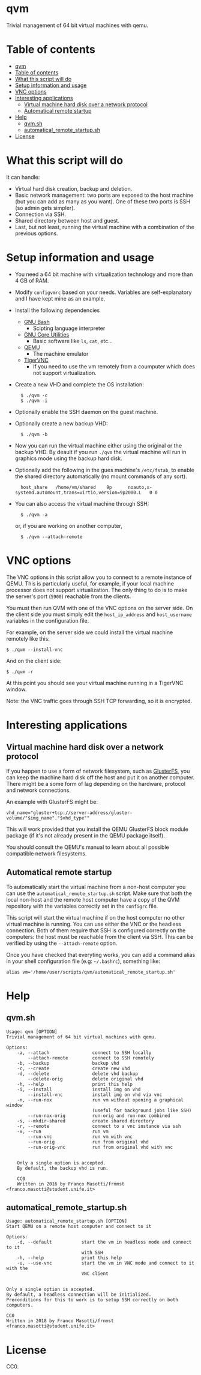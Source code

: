 # qvm

Trivial management of 64 bit virtual machines with qemu.

# Table of contents

[](TOC)

- [qvm](#qvm)
- [Table of contents](#table-of-contents)
- [What this script will do](#what-this-script-will-do)
- [Setup information and usage](#setup-information-and-usage)
- [VNC options](#vnc-options)
- [Interesting applications](#interesting-applications)
    - [Virtual machine hard disk over a network protocol](#virtual-machine-hard-disk-over-a-network-protocol)
    - [Automatical remote startup](#automatical-remote-startup)
- [Help](#help)
    - [qvm.sh](#qvm-sh)
    - [automatical_remote_startup.sh](#automatical-remote-startup-sh)
- [License](#license)

[](TOC)

# What this script will do

It can handle:

- Virtual hard disk creation, backup and deletion.
- Basic network management: two ports are exposed to the host
  machine (but you can add as many as you want). One of these 
  two ports is SSH (so admin gets simpler).
- Connection via SSH.
- Shared directory between host and guest.
- Last, but not least, running the virtual machine with a
  combination of the previous options.

# Setup information and usage

- You need a 64 bit machine with virtualization technology and more than 4 GB 
  of RAM.

- Modify `configvmrc` based on your needs.
  Variables are self-explanatory and I have kept mine 
  as an example.

- Install the following dependencies
  - [GNU Bash](http://www.gnu.org/software/bash/bash.html)
    - Scipting language interpreter
  - [GNU Core Utilities](https://www.gnu.org/software/coreutils/)
    - Basic software like `ls`, `cat`, etc...
  - [QEMU](https://www.qemu.org/)
    - The machine emulator
  - [TigerVNC](http://www.tigervnc.org)
    - If you need to use the vm remotely from a coumputer which does not 
      support virtualization.

- Create a new VHD and complete the OS installation:

        $ ./qvm -c
        $ ./qvm -i

- Optionally enable the SSH daemon on the guest machine.

- Optionally create a new backup VHD:

        $ ./qvm -b

- Now you can run the virtual machine either using the original or the backup 
  VHD. By deault if you run `./qvm` the virtual machine will run in graphics 
  mode using the backup hard disk.

- Optionally add the following in the gues machine's `/etc/fstab`, to enable 
  the shared directory automatically (no mount commands of any
  sort).

        host_share   /home/vm/shared    9p      noauto,x-systemd.automount,trans=virtio,version=9p2000.L   0 0

- You can also access the virtual machine through SSH:

        $ ./qvm -a

  or, if you are working on another computer,

        $ ./qvm --attach-remote

# VNC options

The VNC options in this script allow you to connect to a remote instance of 
QEMU. This is particularly useful, for example, if your local machine 
processor does not support virtualization. The only thing to do is to make 
the server's port (`5900`) reachable from the clients.

You must then run QVM with one of the VNC options on the server side.
On the client side you must simply edit the `host_ip_address` and 
`host_username` variables in the configuration file.

For example, on the server side we could install the virtual machine remotely 
like this:

    $ ./qvm --install-vnc

And on the client side:

    $ ./qvm -r

At this point you should see your virtual machine running in a TigerVNC window.

Note: the VNC traffic goes through SSH TCP forwarding, so it is encrypted.

# Interesting applications

## Virtual machine hard disk over a network protocol

If you happen to use a form of network filesystem, such as 
[GlusterFS](http://docs.gluster.org/en/latest/),
you can keep the machine hard disk off the host and put it on another computer.
There might be a some form of lag depending on the hardware, protocol and 
network connections.

An example with GlusterFS might be:

    vhd_name="gluster+tcp://server-address/gluster-volume/"$img_name"."$vhd_type""

This will work provided that you install the QEMU GlusterFS block module 
package (if it's not already present in the QEMU package itself).

You should consult the QEMU's manual to learn about all possible compatible 
network filesystems.

## Automatical remote startup

To automatically start the virtual machine from a non-host computer you can
use the `automatical_remote_startup.sh` script. Make sure that both the local 
non-host and the remote host computer have a copy of the QVM repository with 
the variables correctly set in the `configrc` file.

This script will start the virtual machine if on the host computer no other
virtual machine is running. You can use either the VNC or the headless 
connection. Both of them require that SSH is configured correctly on the  
computers: the host must be reachable from the client via SSH.
This can be verified by using the `--attach-remote` option.

Once you have checked that everyting works, you can add a command alias in 
your shell configuration file (e.g: `~/.bashrc`), something like:

    alias vm='/home/user/scripts/qvm/automatical_remote_startup.sh'

# Help

## qvm.sh

    Usage: qvm [OPTION]
    Trivial management of 64 bit virtual machines with qemu.

    Options:
        -a, --attach                connect to SSH locally
            --attach-remote         connect to SSH remotely
        -b, --backup                backup vhd
        -c, --create                create new vhd
        -d, --delete                delete vhd backup
            --delete-orig           delete original vhd
        -h, --help                  print this help
        -i, --install               install img on vhd
            --install-vnc           install img on vhd via vnc
        -n, --run-nox               run vm without opening a graphical window
                                    (useful for background jobs like SSH)
            --run-nox-orig          run-orig and run-nox combined
        -s, --mkdir-shared          create shared directory
        -r, --remote                connect to a vnc instance via ssh
        -x, --run                   run vm
            --run-vnc               run vm with vnc
            --run-orig              run from original vhd
            --run-orig-vnc          run from original vhd with vnc


        Only a single option is accepted.
        By default, the backup vhd is run.

        CC0
        Written in 2016 by Franco Masotti/frnmst <franco.masotti@student.unife.it>

## automatical_remote_startup.sh

    Usage: automatical_remote_startup.sh [OPTION]
    Start QEMU on a remote host computer and connect to it

    Options:
        -d, --default           start the vm in headless mode and connect to it
                                with SSH
        -h, --help              print this help
        -u, --use-vnc           start the vm in VNC mode and connect to it with the
                                VNC client


    Only a single option is accepted.
    By default, a headless connection will be initialized.
    Preconditions for this to work is to setup SSH correctly on both
    computers.

    CC0
    Written in 2018 by Franco Masotti/frnmst <franco.masotti@student.unife.it>

# License

CC0.
